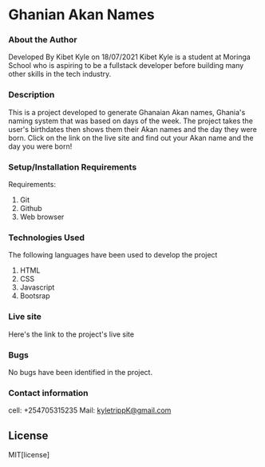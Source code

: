 # Ghanian Akan Names
### About the Author
 Developed By Kibet Kyle on 18/07/2021
Kibet Kyle is a student at Moringa School who  is aspiring to be a fullstack developer before building many other skills in the tech industry. 
### Description
This is a project developed to generate Ghanaian Akan names, Ghania's naming system that was based on days of the week. The project takes the user's birthdates then shows them their Akan names and the day they were born. Click on the link on the live site and find out your Akan name and the day you were born!
### Setup/Installation Requirements
Requirements:
    <ol>
        <li>Git</li>
        <li>Github</li>
        <li>Web browser</li>
    </ol>
### Technologies Used
The following languages have been used to develop the project
    <ol>
        <li>HTML</li>
        <li>CSS</li>
        <li>Javascript</li>
        <li>Bootsrap</li>
    </ol>

### Live site
Here's the link to the project's live site

### Bugs
No bugs have been identified in the project.

### Contact information
cell:  +254705315235 
Mail: kyletrippK@gmail.com

## License
MIT[license]